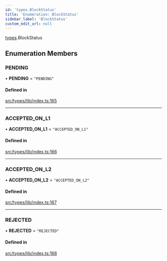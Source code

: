 ```yaml
---
id: 'types.BlockStatus'
title: 'Enumeration: BlockStatus'
sidebar_label: 'BlockStatus'
custom_edit_url: null
---
```


[types](../namespaces/types.md).BlockStatus

## Enumeration Members

### PENDING

• **PENDING** = `"PENDING"`

#### Defined in

[src/types/lib/index.ts:165](https://github.com/starknet-io/starknet.js/blob/v5.24.3/src/types/lib/index.ts#L165)

---

### ACCEPTED_ON_L1

• **ACCEPTED_ON_L1** = `"ACCEPTED_ON_L1"`

#### Defined in

[src/types/lib/index.ts:166](https://github.com/starknet-io/starknet.js/blob/v5.24.3/src/types/lib/index.ts#L166)

---

### ACCEPTED_ON_L2

• **ACCEPTED_ON_L2** = `"ACCEPTED_ON_L2"`

#### Defined in

[src/types/lib/index.ts:167](https://github.com/starknet-io/starknet.js/blob/v5.24.3/src/types/lib/index.ts#L167)

---

### REJECTED

• **REJECTED** = `"REJECTED"`

#### Defined in

[src/types/lib/index.ts:168](https://github.com/starknet-io/starknet.js/blob/v5.24.3/src/types/lib/index.ts#L168)

